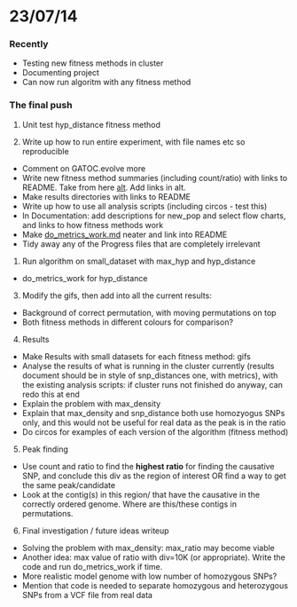 23/07/14
========================================================

### Recently

- Testing new fitness methods in cluster
- Documenting project
- Can now run algoritm with any fitness method

### The final push

1. Unit test hyp_distance fitness method

2. Write up how to run entire experiment, with file names etc so reproducible
 - Comment on GATOC.evolve more
 - Write new fitness method summaries (including count/ratio) with links to README. Take from here [alt](https://github.com/edwardchalstrey1/fragmented_genome_with_snps/blob/master/Progress/Ratio_over_generations/alt_fitness.md). Add links in alt.
 - Make results directories with links to README
 - Write up how to use all analysis scripts (including circos - test this)
 - In Documentation: add descriptions for new_pop and select flow charts, and links to how fitness methods work
 - Make [do_metrics_work.md](https://github.com/edwardchalstrey1/fragmented_genome_with_snps/blob/master/Progress/Do_metrics_work/do_metrics_work.md) neater and link into README
 - Tidy away any of the Progress files that are completely irrelevant

1. Run algorithm on small_dataset with max_hyp and hyp_distance
 - do_metrics_work for hyp_distance

3. Modify the gifs, then add into all the current results:
 - Background of correct permutation, with moving permutations on top
 - Both fitness methods in different colours for comparison?

4. Results
 - Make Results with small datasets for each fitness method: gifs
 - Analyse the results of what is running in the cluster currently (results document should be in style of snp_distances one, with metrics), with the existing analysis scripts: if cluster runs not finished do anyway, can redo this at end
 - Explain the problem with max_density
 - Explain that max_density and snp_distance both use homozyogus SNPs only, and this would not be useful for real data as the peak is in the ratio
 - Do circos for examples of each version of the algorithm (fitness method)
 
5. Peak finding
 - Use count and ratio to find the **highest ratio** for finding the causative SNP, and conclude this div as the region of interest OR find a way to get the same peak/candidate
 - Look at the contig(s) in this region/ that have the causative in the correctly ordered genome. Where are this/these contigs in permutations.
 
6. Final investigation / future ideas writeup
 - Solving the problem with max_density: max_ratio may become viable
 - Another idea: max value of ratio with div=10K (or appropriate). Write the code and run do_metrics_work if time.
 - More realistic model genome with low number of homozygous SNPs?
 - Mention that code is needed to separate homozygous and heterozygous SNPs from a VCF file from real data

